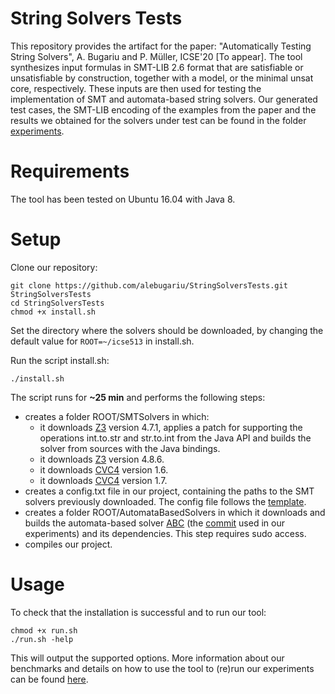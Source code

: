 # String Solvers Tests
This repository provides the artifact for the paper: "Automatically Testing String Solvers", A. Bugariu and P. Müller, ICSE'20 [To appear]. 
The tool synthesizes input formulas in SMT-LIB 2.6 format that are satisfiable or unsatisfiable by construction, together with 
a model, or the minimal unsat core, respectively. These inputs are then used for testing the implementation of 
SMT and automata-based string solvers. Our generated test cases, the SMT-LIB encoding of the examples from the paper and the 
results we obtained for the solvers under test can be found in the folder [experiments](/experiments).

# Requirements 
The tool has been tested on Ubuntu 16.04 with Java 8.

# Setup
Clone our repository:

```
git clone https://github.com/alebugariu/StringSolversTests.git StringSolversTests
cd StringSolversTests
chmod +x install.sh
```

Set the directory where the solvers should be downloaded, by changing the default value for ```ROOT=~/icse513``` in install.sh.

Run the script install.sh: 
```
./install.sh
```
The script runs for **~25 min** and performs the following steps:
* creates a folder ROOT/SMTSolvers in which:
  + it downloads [Z3](https://github.com/Z3Prover/z3) version 4.7.1, applies a patch for supporting the operations int.to.str and str.to.int from the Java API and 
  builds the solver from sources with the Java bindings.
  + it downloads [Z3](https://github.com/Z3Prover/z3) version 4.8.6.
  + it downloads [CVC4](https://cvc4.github.io/) version 1.6.
  + it downloads [CVC4](https://cvc4.github.io/) version 1.7.
* creates a config.txt file in our project, containing the paths to the SMT solvers previously downloaded. The config file follows
the [template](/src/config_template.txt). 
* creates a folder ROOT/AutomataBasedSolvers in which it downloads and builds the automata-based solver 
[ABC](https://github.com/vlab-cs-ucsb/ABC) (the [commit](https://github.com/vlab-cs-ucsb/ABC/commit/86b00141fddd183de7b9ae5c92c240e19dda1950) used in our experiments) 
and its dependencies. This step requires sudo access.
* compiles our project.

# Usage
To check that the installation is successful and to run our tool:
```
chmod +x run.sh
./run.sh -help
```
This will output the supported options.
More information about our benchmarks and details on how to use the tool to (re)run our experiments can be found [here](/EXPERIMENTS.md).

